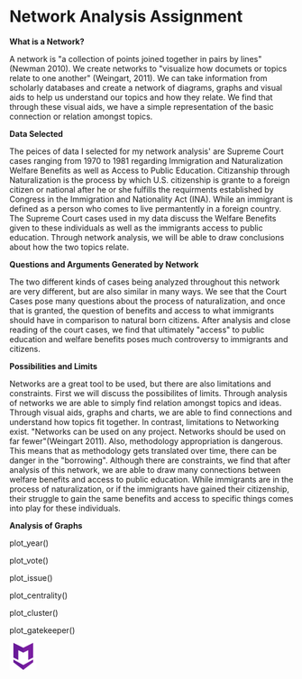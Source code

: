 
# Network Analysis Assignment

**What is a Network?**

A network is "a collection of points joined together in pairs by lines" (Newman 2010). We create networks to "visualize how documets or topics relate to one another" (Weingart, 2011). We can take information from scholarly databases and create a network of diagrams, graphs and visual aids to help us understand our topics and how they relate. We find that through these visual aids, we have a simple representation of the basic connection or relation amongst topics. 

**Data Selected**

The peices of data I selected for my network analysis' are Supreme Court cases ranging from 1970 to 1981 regarding Immigration and Naturalization Welfare Benefits as well as Access to Public Education. Citizanship through Naturalization is the process by which U.S. citizenship is grante to a foreign citizen or national after he or she fulfills the requirments established by Congress in the Immigration and Nationality Act (INA). While an immigrant is defined as a person who comes to live permantently in a foreign country. The Supreme Court cases used in my data discuss the Welfare Benefits given to these individuals as well as the immigrants access to public education. Through network analysis, we will be able to draw conclusions about how the two topics relate. 

**Questions and Arguments Generated by Network**

The two different kinds of cases being analyzed throughout this network are very different, but are also similar in many ways. We see that the Court Cases pose many questions about the process of naturalization, and once that is granted, the question of benefits and access to what immigrants should have in comparison to natural born citizens. After analysis and close reading of the court cases, we find that ultimately "access" to public education and welfare benefits poses much controversy to immigrants and citizens.

**Possibilities and Limits**

Networks are a great tool to be used, but there are also limitations and constraints. First we will discuss the possibilites of limits. Through analysis of networks we are able to simply find relation amongst topics and ideas. Through visual aids, graphs and charts, we are able to find connections and understand how topics fit together. In contrast, limitations to Networking exist. "Networks can be used on any project. Networks should be used on far fewer"(Weingart 2011). Also, methodology appropriation is dangerous. This means that as methodology gets translated over time, there can be danger in the "borrowing". Although there are constraints, we find that after analysis of this network, we are able to draw many connections between welfare benefits and access to public education. While immigrants are in the process of naturalization, or if the immigrants have gained their citizenship, their struggle to gain the same benefits and access to specific things comes into play for these individuals. 

**Analysis of Graphs** 

plot_year()

plot_vote()

plot_issue()

plot_centrality()

plot_cluster()

plot_gatekeeper()


![alt text](https://github.com/adam-p/markdown-here/raw/master/src/common/images/icon48.png "Logo Title Text 1")


